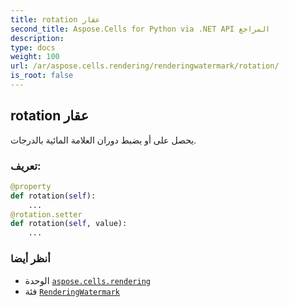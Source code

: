 ```yaml
---
title: rotation عقار
second_title: Aspose.Cells for Python via .NET API المراجع
description:
type: docs
weight: 100
url: /ar/aspose.cells.rendering/renderingwatermark/rotation/
is_root: false
---
```

##  rotation عقار

يحصل على أو يضبط دوران العلامة المائية بالدرجات.
###  تعريف:
```python
@property
def rotation(self):
    ...
@rotation.setter
def rotation(self, value):
    ...
```

###  أنظر أيضا
* الوحدة [`aspose.cells.rendering`](../../)
* فئة [`RenderingWatermark`](/cells/python-net/ar/aspose.cells.rendering/renderingwatermark)
